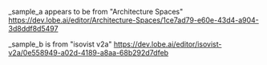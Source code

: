 _sample_a appears to be from "Architecture Spaces"
https://dev.lobe.ai/editor/Architecture-Spaces/1ce7ad79-e60e-43d4-a904-3d8ddf8d5497

_sample_b is from "isovist v2a"
https://dev.lobe.ai/editor/isovist-v2a/0e558949-a02d-4189-a8aa-68b292d7dfeb

